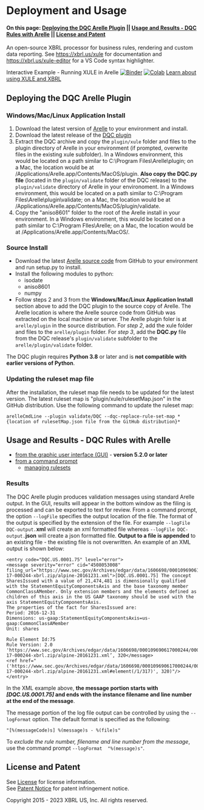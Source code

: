 # Deployment and Usage

#### On this page: [Deploying the DQC Arelle Plugin](#deploying) || [Usage and Results - DQC Rules with Arelle](#using) || [License and Patent](#licensing)

An open-source XBRL processor for business rules, rendering and custom data reporting. See https://xbrl.us/xule for documentation and https://xbrl.us/xule-editor for a VS Code syntax highlighter.

Interactive Example - Running XULE in Arelle
[![Binder](https://mybinder.org/badge_logo.svg)](https://mybinder.org/v2/gh/xbrlus/xule/jupyter?filepath=sample.ipynb)
[![Colab](https://colab.research.google.com/assets/colab-badge.svg)](https://colab.research.google.com/github/xbrlus/xule/blob/jupyter/sample-colab.ipynb)
[Learn about using XULE and XBRL](https://xbrl.us/online-learning)

## <a name="deploying"></a>Deploying the DQC Arelle Plugin
### Windows/Mac/Linux Application Install
1. Download the latest version of [Arelle](http://arelle.org/pub/) to your environment and install. 
2. Download the latest release of the [DQC plugin](https://github.com/DataQualityCommittee/dqc_us_rules/releases) 
3. Extract the DQC archive and copy the ```plugin/xule``` folder and files to the plugin directory of Arelle in your environment (if prompted, overwrite files in the existing xule subfolder). In a Windows environment, this would be located on a path similar to C:\Program Files\Arelle\plugin; on a Mac, the location would be at /Applications/Arelle.app/Contents/MacOS/plugin. 
**Also copy the DQC.py file** (located in the ```plugin/validate``` folder of the DQC release) to the ```plugin/validate``` directory of Arelle in your environoment. In a Windows environment, this would be located on a path similar to C:\Program Files\Arelle\plugin\validate; on a Mac, the location would be at /Applications/Arelle.app/Contents/MacOS/plugin/validate.
4. Copy the "aniso8601" folder to the root of the Arelle install in your environment. In a Windows environment, this would be located on a path similar to C:\Program FIles\Arelle; on a Mac, the location would be at /Applications/Arelle.app/Contents/MacOS/.

### Source Install
* Download the latest [Arelle source code](https://github.com/Arelle/Arelle/) from GitHub to your environment and run setup.py to install. 
* Install the following modules to python:
  * isodate
  * aniso8601
  * numpy
* Follow steps 2 and 3 from the **Windows/Mac/Linux Application Install** section above to add the DQC plugin to the source copy of Arelle. The Arelle location is where the Arelle source code from GitHub was extracted on the local machine or server. The Arelle plugin foler is at ```arelle/plugin``` in the source distribution. For *step 2*, add the xule folder and files to the ```arelle/plugin``` folder. For *step 3*, add the **DQC.py** file from the DQC release's ```plugin/validate``` subfolder to the ```arelle/plugin/validate``` folder.

The DQC plugin requires **Python 3.8** or later and is **not compatible with earlier versions of Python**.

### Updating the ruleset map file
After the installation, the ruleset map file needs to be updated for the latest version. The latest ruleset map is "plugin/xule/rulesetMap.json" in the GitHub distribution. Use the following command to update the ruleset map:

`
arelleCmdLine --plugin validate/DQC --dqc-replace-rule-set-map *{location of rulesetMap.json file from the GitHub distribution}*
`

## <a name="using"></a>Usage and Results - DQC Rules with Arelle

*  [from the graphic user interface (GUI)](usage_Arelle_GUI.md) - **version 5.2.0 or later**
*  [from a command prompt](usage_command_prompt.md)
	*  [managing rulesets](usage_rulesets.md)

### Results
The DQC Arelle plugin produces validation messages using standard Arelle output. In the GUI, results will appear in the bottom window as the filing is processed and can be exported to text for review. From a command prompt, the option `--logFile` specifies the output location of the file. The format of the output is specified by the extension of the file. For example ```--logFile DQC-output.```**xml** will create an xml formatted file whereas ```--logFile DQC-output.```**json** will create a json formatted file. **Output to a file is appended** to an existing file - the existing file is not overwritten. An example of an XML output is shown below:

```
<entry code="DQC.US.0001.75" level="error">
<message severity="error" cid="4508053008" filing_url="https://www.sec.gov/Archives/edgar/data/1606698/000109690617000244/0001096906-17-000244-xbrl.zip/alpine-20161231.xml">[DQC.US.0001.75] The concept SharesIssued with a value of 21,474,481 is dimensionally qualified with the StatementEquityComponentsAxis and the base taxonomy member CommonClassAMember. Only extension members and the elements defined as children of this axis in the US GAAP taxonomy should be used with the axis StatementEquityComponentsAxis.
The properties of the fact for SharesIssued are:
Period: 2016-12-31
Dimensions: us-gaap:StatementEquityComponentsAxis=us-gaap:CommonClassAMember
Unit: shares

Rule Element Id:75
Rule Version: 2.0 'https://www.sec.gov/Archives/edgar/data/1606698/000109690617000244/0001096906-17-000244-xbrl.zip/alpine-20161231.xml’, 320</message>
<ref href="('https://www.sec.gov/Archives/edgar/data/1606698/000109690617000244/0001096906-17-000244-xbrl.zip/alpine-20161231.xml#element(/1/317)', 320)"/></entry>
```

In the XML example above, **the message portion starts with *[DQC.US.0001.75]* and ends with the instance filename and line number at the end of the message**. 

The message portion of the log file output can be controlled by using the `--logFormat` option. The default format is specified as the following:

`"[%(messageCode)s] %(message)s - %(file)s"`

To *exclude the rule number, filename and line number from the message*, use the command prompt `--logFormat  "%(message)s"`.

## <a name="licensing"></a>License and Patent

See [License](https://xbrl.us/dqc-license) for license information.  
See [Patent Notice](https://xbrl.us/dqc-patent) for patent infringement notice.

Copyright 2015 - 2023 XBRL US, Inc. All rights reserved.
